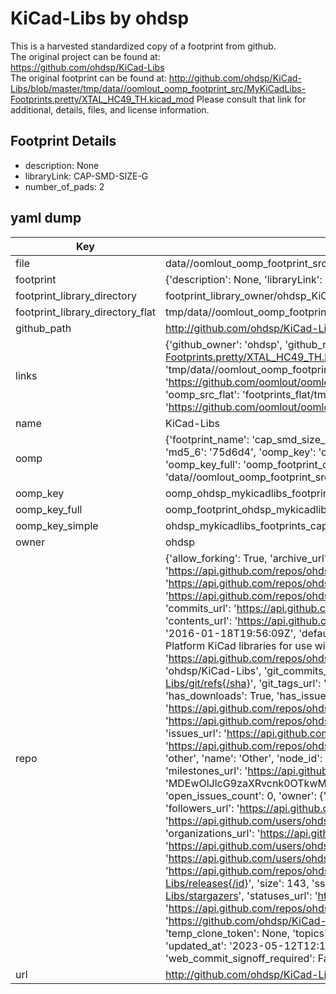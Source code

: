 # KiCad-Libs by ohdsp  
This is a harvested standardized copy of a footprint from github.  
The original project can be found at:  
https://github.com/ohdsp/KiCad-Libs  
The original footprint can be found at:
http://github.com/ohdsp/KiCad-Libs/blob/master/tmp/data//oomlout_oomp_footprint_src/MyKiCadLibs-Footprints.pretty/XTAL_HC49_TH.kicad_mod
Please consult that link for additional, details, files, and license information.  
## Footprint Details
* description: None  
* libraryLink: CAP-SMD-SIZE-G  
* number_of_pads: 2  
## yaml dump  
| Key | Value |  
| --- | --- |  
| file | data//oomlout_oomp_footprint_src/KiCad-Libs/MyKiCadLibs-Footprints.pretty/CAP-SMD-SIZE-G.kicad_mod |  
| footprint | {'description': None, 'libraryLink': 'CAP-SMD-SIZE-G', 'number_of_pads': 2} |  
| footprint_library_directory | footprint_library_owner/ohdsp_KiCad-Libs |  
| footprint_library_directory_flat | tmp/data//oomlout_oomp_footprint_src/footprints_flat/ohdsp_mykicadlibs_footprints_cap_smd_size_g/working |  
| github_path | http://github.com/ohdsp/KiCad-Libs/blob/master/tmp/data//oomlout_oomp_footprint_src/MyKiCadLibs-Footprints.pretty/CAP-SMD-SIZE-G.kicad_mod |  
| links | {'github_owner': 'ohdsp', 'github_repo_name': 'KiCad-Libs', 'github_src': 'http://github.com/ohdsp/KiCad-Libs/blob/master/tmp/data//oomlout_oomp_footprint_src/MyKiCadLibs-Footprints.pretty/XTAL_HC49_TH.kicad_mod', 'github_src_repo': 'https://github.com/ohdsp/KiCad-Libs', 'oomp_bot': 'tmp/data//oomlout_oomp_footprint_src/footprints/ohdsp_mykicadlibs_footprints_cap_smd_size_g/working', 'oomp_bot_github': 'https://github.com/oomlout/oomlout_oomp_footprint_bot/tree/main/tmp/data//oomlout_oomp_footprint_src/footprints/ohdsp_mykicadlibs_footprints_cap_smd_size_g/working', 'oomp_src_flat': 'footprints_flat/tmp/data//oomlout_oomp_footprint_src/footprints_flat/ohdsp_mykicadlibs_footprints_cap_smd_size_g/working', 'oomp_src_flat_github': 'https://github.com/oomlout/oomlout_oomp_footprint_src/tree/main/tmp/data//oomlout_oomp_footprint_src/footprints_flat/ohdsp_mykicadlibs_footprints_cap_smd_size_g/working'} |  
| name | KiCad-Libs |  
| oomp | {'footprint_name': 'cap_smd_size_g', 'library_name': 'mykicadlibs_footprints', 'md5': '75d6d49606e17ffeeaaee7d0b93c391f', 'md5_10': '75d6d49606', 'md5_5': '75d6d', 'md5_6': '75d6d4', 'oomp_key': 'oomp_ohdsp_mykicadlibs_footprints_cap_smd_size_g', 'oomp_key_extra': 'oomp_footprint_ohdsp_mykicadlibs_footprints_cap_smd_size_g', 'oomp_key_full': 'oomp_footprint_ohdsp_mykicadlibs_footprints_cap_smd_size_g_75d6d4', 'oomp_key_simple': 'ohdsp_mykicadlibs_footprints_cap_smd_size_g', 'original_filename': 'data//oomlout_oomp_footprint_src/KiCad-Libs/MyKiCadLibs-Footprints.pretty/CAP-SMD-SIZE-G.kicad_mod', 'owner_name': 'ohdsp'} |  
| oomp_key | oomp_ohdsp_mykicadlibs_footprints_cap_smd_size_g |  
| oomp_key_full | oomp_footprint_ohdsp_mykicadlibs_footprints_cap_smd_size_g |  
| oomp_key_simple | ohdsp_mykicadlibs_footprints_cap_smd_size_g |  
| owner | ohdsp |  
| repo | {'allow_forking': True, 'archive_url': 'https://api.github.com/repos/ohdsp/KiCad-Libs/{archive_format}{/ref}', 'archived': False, 'assignees_url': 'https://api.github.com/repos/ohdsp/KiCad-Libs/assignees{/user}', 'blobs_url': 'https://api.github.com/repos/ohdsp/KiCad-Libs/git/blobs{/sha}', 'branches_url': 'https://api.github.com/repos/ohdsp/KiCad-Libs/branches{/branch}', 'clone_url': 'https://github.com/ohdsp/KiCad-Libs.git', 'collaborators_url': 'https://api.github.com/repos/ohdsp/KiCad-Libs/collaborators{/collaborator}', 'comments_url': 'https://api.github.com/repos/ohdsp/KiCad-Libs/comments{/number}', 'commits_url': 'https://api.github.com/repos/ohdsp/KiCad-Libs/commits{/sha}', 'compare_url': 'https://api.github.com/repos/ohdsp/KiCad-Libs/compare/{base}...{head}', 'contents_url': 'https://api.github.com/repos/ohdsp/KiCad-Libs/contents/{+path}', 'contributors_url': 'https://api.github.com/repos/ohdsp/KiCad-Libs/contributors', 'created_at': '2016-01-18T19:56:09Z', 'default_branch': 'master', 'deployments_url': 'https://api.github.com/repos/ohdsp/KiCad-Libs/deployments', 'description': 'Open Hardware DSP Platform KiCad libraries for use with all current design revisions', 'disabled': False, 'downloads_url': 'https://api.github.com/repos/ohdsp/KiCad-Libs/downloads', 'events_url': 'https://api.github.com/repos/ohdsp/KiCad-Libs/events', 'fork': False, 'forks': 5, 'forks_count': 5, 'forks_url': 'https://api.github.com/repos/ohdsp/KiCad-Libs/forks', 'full_name': 'ohdsp/KiCad-Libs', 'git_commits_url': 'https://api.github.com/repos/ohdsp/KiCad-Libs/git/commits{/sha}', 'git_refs_url': 'https://api.github.com/repos/ohdsp/KiCad-Libs/git/refs{/sha}', 'git_tags_url': 'https://api.github.com/repos/ohdsp/KiCad-Libs/git/tags{/sha}', 'git_url': 'git://github.com/ohdsp/KiCad-Libs.git', 'has_discussions': False, 'has_downloads': True, 'has_issues': True, 'has_pages': False, 'has_projects': True, 'has_wiki': True, 'homepage': 'http://www.ohdsp.org', 'hooks_url': 'https://api.github.com/repos/ohdsp/KiCad-Libs/hooks', 'html_url': 'https://github.com/ohdsp/KiCad-Libs', 'id': 49901391, 'is_template': False, 'issue_comment_url': 'https://api.github.com/repos/ohdsp/KiCad-Libs/issues/comments{/number}', 'issue_events_url': 'https://api.github.com/repos/ohdsp/KiCad-Libs/issues/events{/number}', 'issues_url': 'https://api.github.com/repos/ohdsp/KiCad-Libs/issues{/number}', 'keys_url': 'https://api.github.com/repos/ohdsp/KiCad-Libs/keys{/key_id}', 'labels_url': 'https://api.github.com/repos/ohdsp/KiCad-Libs/labels{/name}', 'language': 'XSLT', 'languages_url': 'https://api.github.com/repos/ohdsp/KiCad-Libs/languages', 'license': {'key': 'other', 'name': 'Other', 'node_id': 'MDc6TGljZW5zZTA=', 'spdx_id': 'NOASSERTION', 'url': None}, 'merges_url': 'https://api.github.com/repos/ohdsp/KiCad-Libs/merges', 'milestones_url': 'https://api.github.com/repos/ohdsp/KiCad-Libs/milestones{/number}', 'mirror_url': None, 'name': 'KiCad-Libs', 'network_count': 5, 'node_id': 'MDEwOlJlcG9zaXRvcnk0OTkwMTM5MQ==', 'notifications_url': 'https://api.github.com/repos/ohdsp/KiCad-Libs/notifications{?since,all,participating}', 'open_issues': 0, 'open_issues_count': 0, 'owner': {'avatar_url': 'https://avatars.githubusercontent.com/u/16755757?v=4', 'events_url': 'https://api.github.com/users/ohdsp/events{/privacy}', 'followers_url': 'https://api.github.com/users/ohdsp/followers', 'following_url': 'https://api.github.com/users/ohdsp/following{/other_user}', 'gists_url': 'https://api.github.com/users/ohdsp/gists{/gist_id}', 'gravatar_id': '', 'html_url': 'https://github.com/ohdsp', 'id': 16755757, 'login': 'ohdsp', 'node_id': 'MDQ6VXNlcjE2NzU1NzU3', 'organizations_url': 'https://api.github.com/users/ohdsp/orgs', 'received_events_url': 'https://api.github.com/users/ohdsp/received_events', 'repos_url': 'https://api.github.com/users/ohdsp/repos', 'site_admin': False, 'starred_url': 'https://api.github.com/users/ohdsp/starred{/owner}{/repo}', 'subscriptions_url': 'https://api.github.com/users/ohdsp/subscriptions', 'type': 'User', 'url': 'https://api.github.com/users/ohdsp'}, 'private': False, 'pulls_url': 'https://api.github.com/repos/ohdsp/KiCad-Libs/pulls{/number}', 'pushed_at': '2019-12-04T17:25:19Z', 'releases_url': 'https://api.github.com/repos/ohdsp/KiCad-Libs/releases{/id}', 'size': 143, 'ssh_url': 'git@github.com:ohdsp/KiCad-Libs.git', 'stargazers_count': 9, 'stargazers_url': 'https://api.github.com/repos/ohdsp/KiCad-Libs/stargazers', 'statuses_url': 'https://api.github.com/repos/ohdsp/KiCad-Libs/statuses/{sha}', 'subscribers_count': 2, 'subscribers_url': 'https://api.github.com/repos/ohdsp/KiCad-Libs/subscribers', 'subscription_url': 'https://api.github.com/repos/ohdsp/KiCad-Libs/subscription', 'svn_url': 'https://github.com/ohdsp/KiCad-Libs', 'tags_url': 'https://api.github.com/repos/ohdsp/KiCad-Libs/tags', 'teams_url': 'https://api.github.com/repos/ohdsp/KiCad-Libs/teams', 'temp_clone_token': None, 'topics': ['design', 'electronics', 'hardware', 'kicad', 'libraries', 'library'], 'trees_url': 'https://api.github.com/repos/ohdsp/KiCad-Libs/git/trees{/sha}', 'updated_at': '2023-05-12T12:14:57Z', 'url': 'https://api.github.com/repos/ohdsp/KiCad-Libs', 'visibility': 'public', 'watchers': 9, 'watchers_count': 9, 'web_commit_signoff_required': False} |  
| url | http://github.com/ohdsp/KiCad-Libs |  


